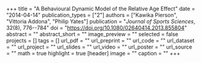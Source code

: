 +++
title = "A Behavioural Dynamic Model of the Relative Age Effect"
date = "2014-04-14"
publication_types = ["2"]
authors = ["Kawika Pierson", "Vittoria Addona", "Philip Yates"]
publication = "_Journal of Sports Sciences_, 32(8), 776--784"
doi = "https://doi.org/10.1080/02640414.2013.855804"
abstract = ""
abstract_short = ""
image_preview = ""
selected = false
projects = []
tags = []
url_pdf = ""
url_preprint = ""
url_code = ""
url_dataset = ""
url_project = ""
url_slides = ""
url_video = ""
url_poster = ""
url_source = ""
math = true
highlight = true
[header]
image = ""
caption = ""
+++
